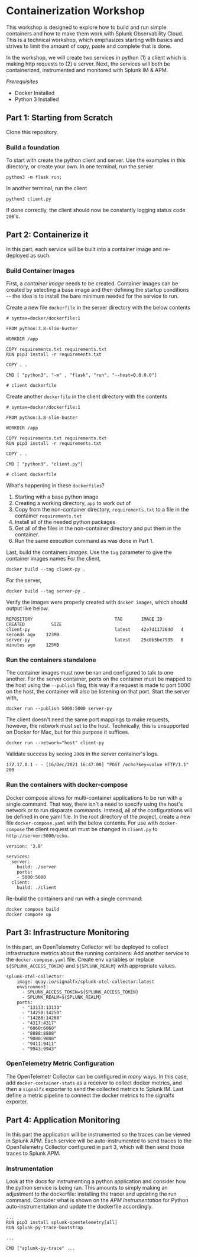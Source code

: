 # Containerization Workshop

This workshop is designed to explore how to build and run simple containers and how to make them work with Splunk Observability Cloud. This is a technical workshop, which emphasizes starting with basics and strives to limit the amount of copy, paste and complete that is done.

In the workshop, we will create two services in python (1) a client which is making http requests to (2) a server. Next, the services will both be containerized, instrumented and monitored with Splunk IM & APM.

*_Prerequisites_*
* Docker Installed
* Python 3 Installed

## Part 1: Starting from Scratch

Clone this repository.

### Build a foundation

To start with create the python client and server. Use the examples in this directory, or create your own. In one terminal, run the server

```
python3 -m flask run;
```

In another terminal, run the client

```
python3 client.py
```

If done correctly, the client should now be constantly logging status code `200`'s.

## Part 2: Containerize it

In this part, each service will be built into a container image and re-deployed as such.

### Build Container Images

First, a _container image_ needs to be created. Container images can be created by selecting a base image and then defining the startup conditions -- the idea is to install the bare minimum needed for the service to run.

Create a new file `dockerfile` in the server directory with the below contents

```
# syntax=docker/dockerfile:1

FROM python:3.8-slim-buster

WORKDIR /app

COPY requirements.txt requirements.txt
RUN pip3 install -r requirements.txt

COPY . .

CMD [ "python3", "-m" , "flask", "run", "--host=0.0.0.0"]

# client dockerfile

```

Create another `dockerfile` in the client directory with the contents

```
# syntax=docker/dockerfile:1

FROM python:3.8-slim-buster

WORKDIR /app

COPY requirements.txt requirements.txt
RUN pip3 install -r requirements.txt

COPY . .

CMD [ "python3", "client.py"]

# client dockerfile

```

What's happening in these `dockerfiles`?
1. Starting with a base python image
1. Creating a working directory, `app` to work out of
1. Copy from the non-container directory, `requirements.txt` to a file in the container `requirements.txt`
1. Install all of the needed python packages
1. Get all of the files in the non-container directory and put them  in the container.
1. Run the same execution command as was done in Part 1.

Last, build the containers _images_. Use the `tag` parameter to give the container images names For the client,

```
docker build --tag client-py .
```

For the server,

```
docker build --tag server-py .
```

Verify the images were properly created with `docker images`, which should output like below.

```
REPOSITORY                               TAG       IMAGE ID       CREATED          SIZE
client-py                                latest    42e7d117264d   4 seconds ago    123MB
server-py                                latest    25c0b5be7935   8 minutes ago    125MB
```
 
### Run the containers standalone

The container images must now be ran and configured to talk to one another. For the server container, ports on the container must be mapped to the host using the `--publish` flag, this way if a request is made to port 5000 on the host, the container will also be listening on that port. Start the server with,

```
docker run --publish 5000:5000 server-py
```

The client doesn't need the same port mappings to make requests, however, the network must set to the host. Technically, this is unsupported on Docker for Mac, but for this purpose it suffices.

```
docker run --network="host" client-py
```

Validate success by seeing `200`s in the server container's logs.

```
172.17.0.1 - - [16/Dec/2021 16:47:00] "POST /echo?key=value HTTP/1.1" 200 -
```

### Run the containers with docker-compose

Docker compose allows for multi-container applications to be run with a single command. That way, there isn't a need to specify using the host's network or to run disparate commands. Instead, all of the configurations will be defined in one yaml file. In the root directory of the project, create a new file `docker-compose.yaml` with the below contents. For use with `docker-compose` the client request url must be changed in `client.py` to `http://server:5000/echo`.

```
version: '3.8'

services:
  server:
    build: ./server
    ports: 
    - 5000:5000
  client:
    build: ./client
```

Re-build the containers and run with a single command:

```
docker compose build
docker compose up
```

## Part 3: Infrastructure Monitoring

In this part, an OpenTelemetry Collector will be deployed to collect infrastructure metrics about the running containers. Add another service to the `docker-compose.yaml` file. Create env variables or replace `${SPLUNK_ACCESS_TOKEN}` and `${SPLUNK_REALM}` with appropriate values.

```
splunk-otel-collector:
    image: quay.io/signalfx/splunk-otel-collector:latest
    environment:
      - SPLUNK_ACCESS_TOKEN=${SPLUNK_ACCESS_TOKEN}
      - SPLUNK_REALM=${SPLUNK_REALM}
    ports:
      - "13133:13133"
      - "14250:14250"
      - "14268:14268"
      - "4317:4317"
      - "6060:6060"
      - "8888:8888"
      - "9080:9080"
      - "9411:9411"
      - "9943:9943"
```

### OpenTelemetry Metric Configuration

The OpenTelemetr Collector can be configured in _many_ ways. In this case, add `docker-container-stats` as a receiver to collect docker metrics, and then a `signalfx` exporter to send the collected metrics to Splunk IM. Last define a metric pipeline to connect the docker metrics to the signalfx exporter.

## Part 4: Application Monitoring

In this part the application will be instrumented so the traces can be viewed in Splunk APM. Each service will be auto-instrumented to send traces to the OpenTelemetry Collector configured in part 3, which will then send those traces to Splunk APM.

### Instrumentation

Look at the docs for instrumenting a python application and consider how the python service is being ran. This amounts to simply making an adjustment to the dockerfile: installing the tracer and updating the run command. Consider what is shown on the _APM Instrumentation_ for Python auto-instrumentation and update the dockerfile accordingly.

```
...
RUN pip3 install splunk-opentelemetry[all]
RUN splunk-py-trace-bootstrap

...

CMD ["splunk-py-trace" ...
```
